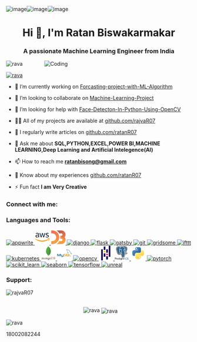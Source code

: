![image](https://github.com/ratanR07/ratanR07/assets/157063244/ea480646-5a51-488d-9cad-038f5ea78a62)![image](https://github.com/ratanR07/ratanR07/assets/157063244/712370d8-d03a-4d2f-8676-93e29524b071)![image](https://github.com/ratanR07/ratanR07/assets/157063244/1a981330-367d-490a-a5cb-e9271aea0cd6)





<h1 align="center">Hi 👋, I'm Ratan Biswakarmakar</h1>
<h3 align="center">A passionate Machine Learning Engineer from India</h3>
<img align="right" alt="Coding" width="400" src="https://media.tenor.com/rePDfDWO3XoAAAAd/hacking.gif">

<p align="left"> <img src="https://komarev.com/ghpvc/?username=rava&label=Profile%20views&color=0e75b6&style=flat" alt="rava" /> </p>

<p align="left"> <a href="https://github.com/ryo-ma/github-profile-trophy"><img src="https://github-profile-trophy.vercel.app/?username=rava" alt="rava" /></a> </p>

- 🔭 I’m currently working on [Forcasting-project-with-ML-Algorithm](https://github.com/ratanR07/Forcasting-project-with-ML-Algorithm)

- 👯 I’m looking to collaborate on [Machine-Learning-Project](https://github.com/ratanR07/Machine-Learning-Project)

- 🤝 I’m looking for help with [Face-Detecton-In-Python-Using-OpenCV](https://github.com/ratanR07/Face-Detecton-In-Python-Using-OpenCV)

- 👨‍💻 All of my projects are available at [github.com/rajvaR07](github.com/rajvaR07)

- 📝 I regularly write articles on [github.com/ratanR07](github.com/ratanR07)

- 💬 Ask me about **SQL,PYTHON,EXCEL,POWER BI,MACHINE LEARNING,Deep Learning and Artificial Intelegence(AI)**

- 📫 How to reach me **ratanbisong@gmail.com**

- 📄 Know about my experiences [github.com/ratanR07](github.com/ratanR07)

- ⚡ Fun fact **I am Very Creative**

<h3 align="left">Connect with me:</h3>
<p align="left">
</p>

<h3 align="left">Languages and Tools:</h3>
<p align="left"> <a href="https://appwrite.io" target="_blank" rel="noreferrer"> <img src="https://www.vectorlogo.zone/logos/appwriteio/appwriteio-icon.svg" alt="appwrite" width="40" height="40"/> </a> <a href="https://aws.amazon.com" target="_blank" rel="noreferrer"> <img src="https://raw.githubusercontent.com/devicons/devicon/master/icons/amazonwebservices/amazonwebservices-original-wordmark.svg" alt="aws" width="40" height="40"/> </a> <a href="https://d3js.org/" target="_blank" rel="noreferrer"> <img src="https://raw.githubusercontent.com/devicons/devicon/master/icons/d3js/d3js-original.svg" alt="d3js" width="40" height="40"/> </a> <a href="https://www.djangoproject.com/" target="_blank" rel="noreferrer"> <img src="https://cdn.worldvectorlogo.com/logos/django.svg" alt="django" width="40" height="40"/> </a> <a href="https://flask.palletsprojects.com/" target="_blank" rel="noreferrer"> <img src="https://www.vectorlogo.zone/logos/pocoo_flask/pocoo_flask-icon.svg" alt="flask" width="40" height="40"/> </a> <a href="https://www.gatsbyjs.com/" target="_blank" rel="noreferrer"> <img src="https://www.vectorlogo.zone/logos/gatsbyjs/gatsbyjs-icon.svg" alt="gatsby" width="40" height="40"/> </a> <a href="https://git-scm.com/" target="_blank" rel="noreferrer"> <img src="https://www.vectorlogo.zone/logos/git-scm/git-scm-icon.svg" alt="git" width="40" height="40"/> </a> <a href="https://gridsome.org/" target="_blank" rel="noreferrer"> <img src="https://www.vectorlogo.zone/logos/gridsome/gridsome-icon.svg" alt="gridsome" width="40" height="40"/> </a> <a href="https://ifttt.com/" target="_blank" rel="noreferrer"> <img src="https://www.vectorlogo.zone/logos/ifttt/ifttt-ar21.svg" alt="ifttt" width="40" height="40"/> </a> <a href="https://kubernetes.io" target="_blank" rel="noreferrer"> <img src="https://www.vectorlogo.zone/logos/kubernetes/kubernetes-icon.svg" alt="kubernetes" width="40" height="40"/> </a> <a href="https://www.mongodb.com/" target="_blank" rel="noreferrer"> <img src="https://raw.githubusercontent.com/devicons/devicon/master/icons/mongodb/mongodb-original-wordmark.svg" alt="mongodb" width="40" height="40"/> </a> <a href="https://www.mysql.com/" target="_blank" rel="noreferrer"> <img src="https://raw.githubusercontent.com/devicons/devicon/master/icons/mysql/mysql-original-wordmark.svg" alt="mysql" width="40" height="40"/> </a> <a href="https://opencv.org/" target="_blank" rel="noreferrer"> <img src="https://www.vectorlogo.zone/logos/opencv/opencv-icon.svg" alt="opencv" width="40" height="40"/> </a> <a href="https://pandas.pydata.org/" target="_blank" rel="noreferrer"> <img src="https://raw.githubusercontent.com/devicons/devicon/2ae2a900d2f041da66e950e4d48052658d850630/icons/pandas/pandas-original.svg" alt="pandas" width="40" height="40"/> </a> <a href="https://www.postgresql.org" target="_blank" rel="noreferrer"> <img src="https://raw.githubusercontent.com/devicons/devicon/master/icons/postgresql/postgresql-original-wordmark.svg" alt="postgresql" width="40" height="40"/> </a> <a href="https://www.python.org" target="_blank" rel="noreferrer"> <img src="https://raw.githubusercontent.com/devicons/devicon/master/icons/python/python-original.svg" alt="python" width="40" height="40"/> </a> <a href="https://pytorch.org/" target="_blank" rel="noreferrer"> <img src="https://www.vectorlogo.zone/logos/pytorch/pytorch-icon.svg" alt="pytorch" width="40" height="40"/> </a> <a href="https://scikit-learn.org/" target="_blank" rel="noreferrer"> <img src="https://upload.wikimedia.org/wikipedia/commons/0/05/Scikit_learn_logo_small.svg" alt="scikit_learn" width="40" height="40"/> </a> <a href="https://seaborn.pydata.org/" target="_blank" rel="noreferrer"> <img src="https://seaborn.pydata.org/_images/logo-mark-lightbg.svg" alt="seaborn" width="40" height="40"/> </a> <a href="https://www.tensorflow.org" target="_blank" rel="noreferrer"> <img src="https://www.vectorlogo.zone/logos/tensorflow/tensorflow-icon.svg" alt="tensorflow" width="40" height="40"/> </a> <a href="https://unrealengine.com/" target="_blank" rel="noreferrer"> <img src="https://raw.githubusercontent.com/kenangundogan/fontisto/036b7eca71aab1bef8e6a0518f7329f13ed62f6b/icons/svg/brand/unreal-engine.svg" alt="unreal" width="40" height="40"/> </a> </p>

<h3 align="left">Support:</h3>
<p><a href="https://www.buymeacoffee.com/rajvaR07"> <img align="left" src="https://cdn.buymeacoffee.com/buttons/v2/default-yellow.png" height="50" width="210" alt="rajvaR07" /></a></p><br><br>

<p><img align="left" src="https://github-readme-stats.vercel.app/api/top-langs?username=rava&show_icons=true&locale=en&layout=compact" alt="rava" /></p>

<p>&nbsp;<img align="center" src="https://github-readme-stats.vercel.app/api?username=rava&show_icons=true&locale=en" alt="rava" /></p>

<p><img align="center" src="https://github-readme-streak-stats.herokuapp.com/?user=rava&" alt="rava" /></p>

18002082244

